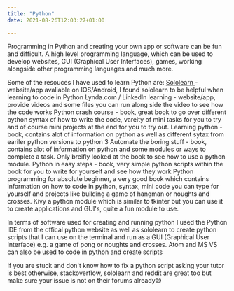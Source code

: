 ```yaml
---
title: "Python"
date: 2021-08-26T12:03:27+01:00

---
```


Programming in Python and creating your own app or software can be fun and  difficult. A high level programming language, which can be used to develop websites, GUI (Graphical User Interfaces), games, working alongside other programming languages and much more.

Some of the resouces I have used to learn Python are: 
<a href="https://www.sololearn.com/home" target="_blank">Sololearn </a>- website/app avaliable on IOS/Android, I found sololearn to be helpful when learning to code in Python
Lynda.com / Linkedln learning - website/app, provide videos and some files you can run along side the video to see how the code works 
Python crash course - book, great book to go over different python syntax of how to write the code, vareity of mini tasks for you to try and of course mini projects at the end for you to try out.
Learning python - book, contains alot of information on python as well as different sytax from eariler python versions to python 3
Automate the boring stuff - book, contains alot of information on python and some modules or ways to complete a task. Only breifly looked at the book to see how to use a python module.
Python in easy steps - book, very simple python scripts within the book for you to write for yourself and see how they work
Python programming for absolute beginner, a very good book which contains information on how to code in python, syntax, mini code you can type for yourself and projects like building a game of hangman or noughts and crosses.
Kivy a python module which is similar to tkinter but you can use it to create applications and GUI's, quite a fun module to use.

In terms of software used for creating and running python I used the Python IDE from the offical python website as well as sololearn to create python scripts that I can use on the terminal and run as a GUI (Graphical User Interface) e.g. a game of pong or noughts and crosses. Atom and MS VS can also be used to code in python and create scripts


If you are stuck and don't know how to fix a python script asking your tutor is best otherwise,  stackoverflow, sololearn and reddit are great too but make sure your issue is not on their forums already😅